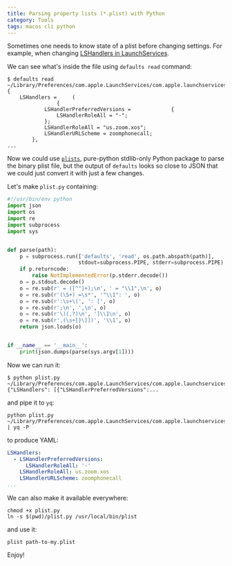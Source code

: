 ```yaml
---
title: Parsing property lists (*.plist) with Python
category: Tools
tags: macos cli python
---
```


Sometimes one needs to know state of a plist before changing settings. For example, 
when changing [LSHandlers in LaunchServices](/claimed-utis).

We can see what's inside the file using `defaults read` command:

```shell
$ defaults read ~/Library/Preferences/com.apple.LaunchServices/com.apple.launchservices.secure.plist
{
    LSHandlers =     (
                {
            LSHandlerPreferredVersions =             {
                LSHandlerRoleAll = "-";
            };
            LSHandlerRoleAll = "us.zoom.xos";
            LSHandlerURLScheme = zoomphonecall;
        },
...
```

Now we could use [`plists`](https://pypi.org/project/plists/), pure-python stdlib-only Python 
package to parse the binary plist file, but the output of `defaults` looks so close to JSON 
that we could just convert it with just a few changes.

Let's make `plist.py` containing:

```python
#!/usr/bin/env python
import json
import os
import re
import subprocess
import sys


def parse(path):
    p = subprocess.run(['defaults', 'read', os.path.abspath(path)],
                       stdout=subprocess.PIPE, stderr=subprocess.PIPE)
    if p.returncode:
        raise NotImplementedError(p.stderr.decode())
    o = p.stdout.decode()
    o = re.sub(r' = ([^"]+);\n', ' = "\\1",\n', o)
    o = re.sub(r'(\S+) =\s*', '"\\1": ', o)
    o = re.sub(r':\s+\(', ': [', o)
    o = re.sub(r';\n', ',\n', o)
    o = re.sub(r'\)(,?)\n', ']\\1\n', o)
    o = re.sub(r',(\s+[}\]])', '\\1', o)
    return json.loads(o)


if __name__ == '__main__':
    print(json.dumps(parse(sys.argv[1])))
```

Now we can run it:

```shell
$ python plist.py ~/Library/Preferences/com.apple.LaunchServices/com.apple.launchservices.secure.plist
{"LSHandlers": [{"LSHandlerPreferredVersions":...
```

and pipe it to `yq`:

```shell
python plist.py ~/Library/Preferences/com.apple.LaunchServices/com.apple.launchservices.secure.plist | yq -P
```

to produce YAML:

```yaml
LSHandlers:
  - LSHandlerPreferredVersions:
      LSHandlerRoleAll: '-'
    LSHandlerRoleAll: us.zoom.xos
    LSHandlerURLScheme: zoomphonecall
...
```

We can also make it available everywhere:

```shell
chmod +x plist.py
ln -s $(pwd)/plist.py /usr/local/bin/plist
```

and use it:

```shell
plist path-to-my.plist
```

Enjoy!
